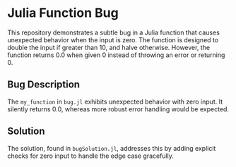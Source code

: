 # Julia Function Bug

This repository demonstrates a subtle bug in a Julia function that causes unexpected behavior when the input is zero.  The function is designed to double the input if greater than 10, and halve otherwise.  However, the function returns 0.0 when given 0 instead of throwing an error or returning 0.

## Bug Description

The `my_function` in `bug.jl` exhibits unexpected behavior with zero input.  It silently returns 0.0, whereas more robust error handling would be expected.

## Solution

The solution, found in `bugSolution.jl`, addresses this by adding explicit checks for zero input to handle the edge case gracefully.
